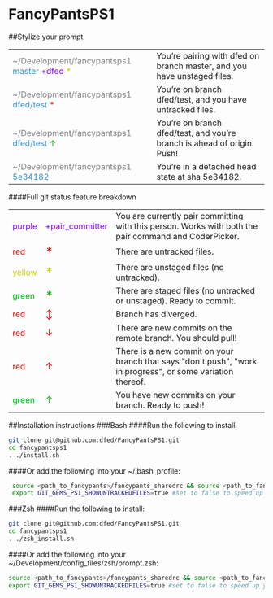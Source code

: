 FancyPantsPS1
====
##Stylize your prompt.

<table>
  <tr>
    <td><font color="#808080">~/Development/fancypantsps1</font> <font color="#3090C7">master</font> <font color="#7D0000E">+dfed</font> <font color="#CCCC00" size="3">*</font></td>
    <td>You’re pairing with dfed on branch master, and you have unstaged files.</td>
  </tr>
  <tr>
    <td><font color="#808080">~/Development/fancypantsps1</font> <font color="#3090C7">dfed/test</font> <font color="#DF0000" size="3">*</font></td>
    <td>You’re on branch dfed/test, and you have untracked files.</td>
  </tr>
  <tr>
    <td><font color="#808080">~/Development/fancypantsps1</font> <font color="#3090C7">dfed/test</font> <font color="#00AC00" size="3">↑</font></td>
    <td>You’re on branch dfed/test, and you’re branch is ahead of origin. Push!</td>
  </tr>
  <tr>
    <td><font color="#808080">~/Development/fancypantsps1</font> <font color="#3090C7">5e34182</font></td>
    <td>You’re in a detached head state at sha 5e34182.</td>
  </tr>
</table>  

####Full git status feature breakdown
<table>
  <tr>
	<td><font color="#7D0000E">purple</font></td>
    <td><font color="#7D0000E">+pair_committer</font></td>
    <td>You are currently pair committing with this person. Works with both the pair command and CoderPicker.</td>
  </tr>
  <tr>
    <td><font color="#DF0000">red</font></td>
    <td><font color="#DF0000" size="5">*</font></td>
    <td>There are untracked files.</td>
  </tr>
  <tr>
    <td><font color="#CCCC00">yellow</font></td>
    <td><font color="#CCCC00" size="5">*</font></td>
    <td>There are unstaged files (no untracked).</td>
  </tr>
  <tr>
    <td><font color="#00AC00">green</font></td>
    <td><font color="#00AC00" size="5">*</font></td>
    <td>There are staged files (no untracked or unstaged). Ready to commit.</td>
  </tr>
  <tr>
    <td><font color="#DF0000">red</font></td>
    <td><font color="#DF0000" size="4">↕</font></td>
    <td>Branch has diverged.</td>
  </tr>
  <tr>
    <td><font color="#DF0000">red</font></td>
    <td><font color="#DF0000" size="4">↓</font></td>
    <td>There are new commits on the remote branch. You should pull!</td>
  </tr>
  <tr>
    <td><font color="#DF0000">red</font></td>
    <td><font color="#DF0000" size="4">↑</font></td>
    <td>There is a new commit on your branch that says "don't push", "work in progress", or some variation thereof.</td>
  </tr>
  <tr>
    <td><font color="#00AC00">green</font></td>
    <td><font color="#00AC00" size="4">↑</font></td>
    <td>You have new commits on your branch. Ready to push!</td>
  </tr>
</table>

##Installation instructions
###Bash
####Run the following to install:
```bash
git clone git@github.com:dfed/FancyPantsPS1.git
cd fancypantsps1
. ./install.sh
```
####Or add the following into your ~/.bash_profile:
```bash
 source <path_to_fancypants>/fancypants_sharedrc && source <path_to_fancypants>/fancypants_ps1_bashrc
 export GIT_GEMS_PS1_SHOWUNTRACKEDFILES=true #set to false to speed up your prompt when in large repos
```
###Zsh
####Run the following to install:
```zsh
git clone git@github.com:dfed/FancyPantsPS1.git
cd fancypantsps1
. ./zsh_install.sh
```
####Or add the following into your ~/Development/config_files/zsh/prompt.zsh:
```zsh
source <path_to_fancypants>/fancypants_sharedrc && source <path_to_fancypants>/fancypants_ps1_zshprompt
export GIT_GEMS_PS1_SHOWUNTRACKEDFILES=true #set to false to speed up your prompt when in large repos
```